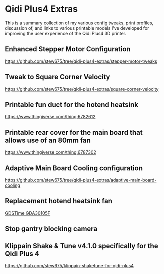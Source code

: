 # Qidi Plus4 Extras

This is a summary collection of my various config tweaks, print profiles, discussion of,
and links to various printable models I've developed for improving the user experience
of the Qidi Plus4 3D printer.

## Enhanced Stepper Motor Configuration
https://github.com/stew675/tree/qidi-plus4-extras/stepper-motor-tweaks


## Tweak to Square Corner Velocity
https://github.com/stew675/tree/qidi-plus4-extras/square-corner-velocity


## Printable fun duct for the hotend heatsink
https://www.thingiverse.com/thing:6782612


## Printable rear cover for the main board that allows use of an 80mm fan
https://www.thingiverse.com/thing:6787302


## Adaptive Main Board Cooling configuration
https://github.com/stew675/tree/qidi-plus4-extras/adaptive-main-board-cooling

## Replacement hotend heatsink fan
[GDSTime GDA30105F](https://west3d.com/products/gdstime-dc-24v-30x30x10-axial-fan-24v-gda30105f-dual-ball-bearing-1200rpm-1w-06a-xh2-54)


## Stop gantry blocking camera


## Klippain Shake & Tune v4.1.0 specifically for the Qidi Plus 4
https://github.com/stew675/klippain-shaketune-for-qidi-plus4
